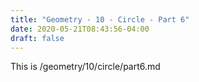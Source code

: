 ```yaml
---
title: "Geometry - 10 - Circle - Part 6"
date: 2020-05-21T08:43:56-04:00
draft: false
---
```

This is /geometry/10/circle/part6.md
